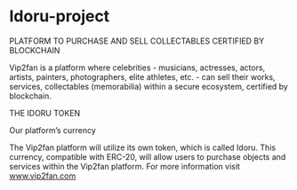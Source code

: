 # Idoru-project
PLATFORM TO PURCHASE AND SELL COLLECTABLES CERTIFIED BY BLOCKCHAIN

Vip2fan is a platform where celebrities - musicians, actresses, actors, artists, painters, photographers, elite athletes, etc. - can sell their works, services, collectables (memorabilia) within a secure ecosystem, certified by blockchain.

THE IDORU TOKEN

Our platform’s currency

The Vip2fan platform will utilize its own token, which is called Idoru. This currency, compatible with ERC-20, will allow users to purchase objects and services within the Vip2fan platform.
For more information visit www.vip2fan.com
